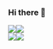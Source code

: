 ### Hi there 👋

<!--
**touxing/touxing** is a ✨ _special_ ✨ repository because its `README.md` (this file) appears on your GitHub profile.

Here are some ideas to get you started:

- 🔭 I’m currently working on ZCY
- 🌱 I’m currently learning TS and golang
- 👯 I’m looking to collaborate on ...
- 🤔 I’m looking for help with  
- 💬 Ask me about ...
- 📫 How to reach me: ...
- 😄 Pronouns: ...
- ⚡ Fun fact: boring man in some times
-->

<!--
![hotsuitor's github stats](https://github-readme-stats.vercel.app/api?username=touxing&show_icons=true&theme=radical) 
-->

<div style="display:flex;">
  <a href="https://github.com/touxing/touxing">
    <img align="center" src="https://github-readme-stats.vercel.app/api?username=touxing&show_icons=true&include_all_commits=true&theme=material-palenight” alt="touxing's github stats" />
  </a>

  <a href="https://github.com/touxing/touxing">
    <img align="center" src="https://github-readme-stats.vercel.app/api/top-langs/?username=touxing&layout=compact&theme=material-palenight" />
  </a>
</div>
  
<div style="display:flex;">
  <a href="https://github.com/touxing/echarts3-chinese-map-drill-down">
    <img align="center" src="https://github-readme-stats.vercel.app/api/pin/?username=touxing&repo=echarts3-chinese-map-drill-down&theme=material-palenight" />
  </a>

  <a href="https://github.com/touxing/blog">
    <img align="center" src="https://github-readme-stats.vercel.app/api/pin/?username=touxing&repo=blog&theme=material-palenight" />
  </a>
</div>
